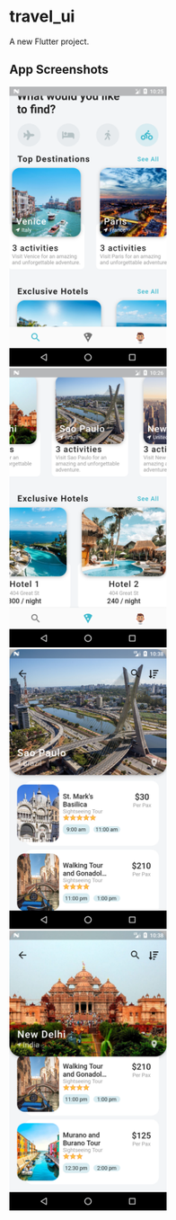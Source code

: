 # travel_ui

A new Flutter project.


## App Screenshots

<img src="screenshots/travelui1.png" width="280"/> <img src="screenshots/travelui2.png" width="280"/>
<img src="screenshots/travelui3.png" width="280"/> <img src="screenshots/travelui4.png" width="280"/>